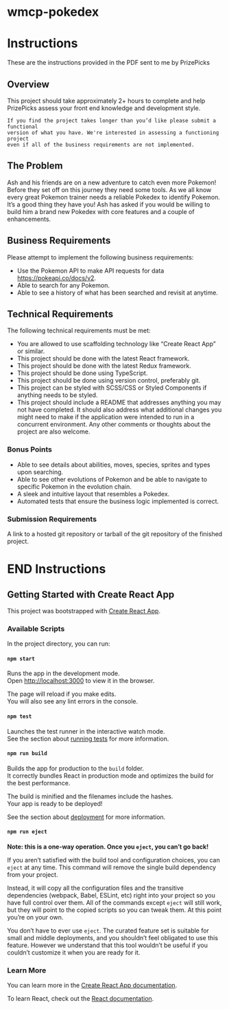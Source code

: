 # wmcp-pokedex

# Instructions

These are the instructions provided in the PDF sent to me by PrizePicks
## Overview

This project should take approximately 2+ hours to complete and help PrizePicks
assess your front end knowledge and development style.

```
If you find the project takes longer than you’d like please submit a functional
version of what you have. We're interested in assessing a functioning project
even if all of the business requirements are not implemented.
```

## The Problem

Ash and his friends are on a new adventure to catch even more Pokemon! Before they
set off on this journey they need some tools. As we all know every great Pokemon
trainer needs a reliable Pokedex to identify Pokemon. It’s a good thing they have you!
Ash has asked if you would be willing to build him a brand new Pokedex with core
features and a couple of enhancements.

## Business Requirements

Please attempt to implement the following business requirements:
- Use the Pokemon API to make API requests for data https://pokeapi.co/docs/v2.
- Able to search for any Pokemon.
- Able to see a history of what has been searched and revisit at anytime.

## Technical Requirements

The following technical requirements must be met:

- You are allowed to use scaffolding technology like “Create React App” or similar.
- This project should be done with the latest React framework.
- This project should be done with the latest Redux framework.
- This project should be done using TypeScript.
- This project should be done using version control, preferably git.
- This project can be styled with SCSS/CSS or Styled Components if anything needs
to be styled.
- This project should include a README that addresses anything you may not have
completed. It should also address what additional changes you might need to make
if the application were intended to run in a concurrent environment. Any other
comments or thoughts about the project are also welcome.

### Bonus Points

- Able to see details about abilities, moves, species, sprites and types upon
searching.
- Able to see other evolutions of Pokemon and be able to navigate to specific
Pokemon in the evolution chain.
- A sleek and intuitive layout that resembles a Pokedex.
- Automated tests that ensure the business logic implemented is correct.

### Submission Requirements

A link to a hosted git repository or tarball of the git repository of the finished project.

# END Instructions

## Getting Started with Create React App

This project was bootstrapped with [Create React App](https://github.com/facebook/create-react-app).

### Available Scripts

In the project directory, you can run:

#### `npm start`

Runs the app in the development mode.\
Open [http://localhost:3000](http://localhost:3000) to view it in the browser.

The page will reload if you make edits.\
You will also see any lint errors in the console.

#### `npm test`

Launches the test runner in the interactive watch mode.\
See the section about [running tests](https://facebook.github.io/create-react-app/docs/running-tests) for more information.

#### `npm run build`

Builds the app for production to the `build` folder.\
It correctly bundles React in production mode and optimizes the build for the best performance.

The build is minified and the filenames include the hashes.\
Your app is ready to be deployed!

See the section about [deployment](https://facebook.github.io/create-react-app/docs/deployment) for more information.

#### `npm run eject`

**Note: this is a one-way operation. Once you `eject`, you can’t go back!**

If you aren’t satisfied with the build tool and configuration choices, you can `eject` at any time. This command will remove the single build dependency from your project.

Instead, it will copy all the configuration files and the transitive dependencies (webpack, Babel, ESLint, etc) right into your project so you have full control over them. All of the commands except `eject` will still work, but they will point to the copied scripts so you can tweak them. At this point you’re on your own.

You don’t have to ever use `eject`. The curated feature set is suitable for small and middle deployments, and you shouldn’t feel obligated to use this feature. However we understand that this tool wouldn’t be useful if you couldn’t customize it when you are ready for it.

### Learn More

You can learn more in the [Create React App documentation](https://facebook.github.io/create-react-app/docs/getting-started).

To learn React, check out the [React documentation](https://reactjs.org/).
